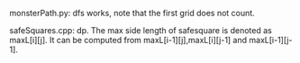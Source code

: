 monsterPath.py: dfs works, note that the first grid does not count.

safeSquares.cpp: dp. The max side length of safesquare is denoted as maxL\[i]\[j]. It can be computed from maxL\[i-1]\[j],maxL\[i]\[j-1] and maxL\[i-1]\[j-1].
